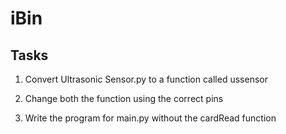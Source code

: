 # iBin

## Tasks

1. Convert Ultrasonic Sensor.py to a function called ussensor

2. Change both the function using the correct pins

3. Write the program for main.py without the cardRead function
